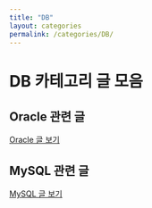 ```yaml
---
title: "DB"
layout: categories
permalink: /categories/DB/
---
```


# DB 카테고리 글 모음

## Oracle 관련 글
[Oracle 글 보기](/categories/Oracle/)

## MySQL 관련 글
[MySQL 글 보기](/categories/MySQL/)
